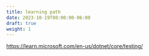 ```yaml
---
title: learning path
date: 2023-10-19T00:00:00-06:00
draft: true
weight: 1
---
```


https://learn.microsoft.com/en-us/dotnet/core/testing/